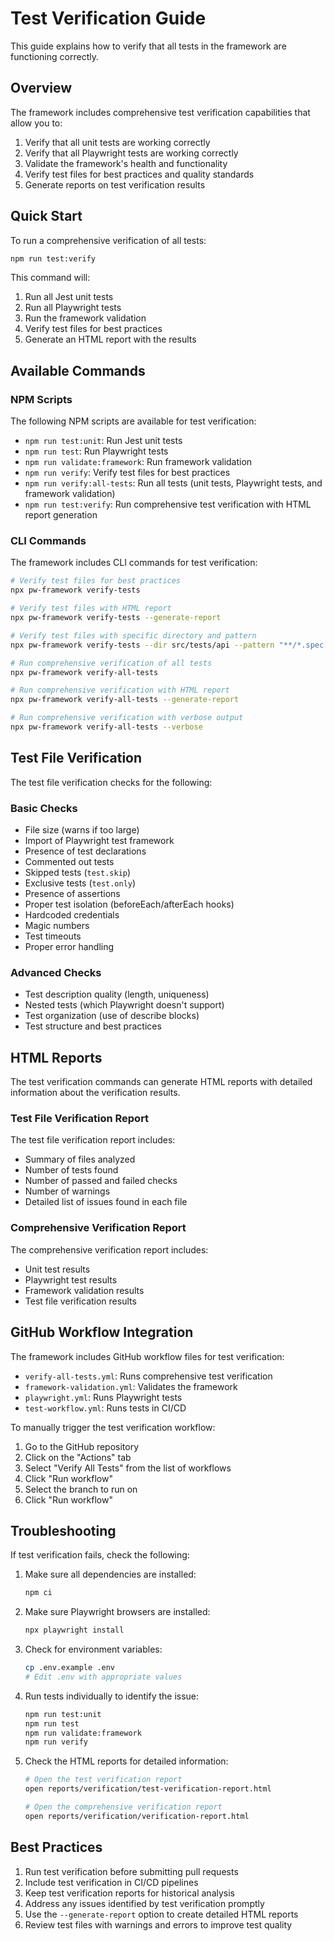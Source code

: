 <!-- Source: /Users/mzahirudeen/playwright-framework/docs/test-verification-guide.md -->

# Test Verification Guide

This guide explains how to verify that all tests in the framework are functioning correctly.

## Overview

The framework includes comprehensive test verification capabilities that allow you to:

1. Verify that all unit tests are working correctly
2. Verify that all Playwright tests are working correctly
3. Validate the framework's health and functionality
4. Verify test files for best practices and quality standards
5. Generate reports on test verification results

## Quick Start

To run a comprehensive verification of all tests:

```bash
npm run test:verify
```

This command will:
1. Run all Jest unit tests
2. Run all Playwright tests
3. Run the framework validation
4. Verify test files for best practices
5. Generate an HTML report with the results

## Available Commands

### NPM Scripts

The following NPM scripts are available for test verification:

- `npm run test:unit`: Run Jest unit tests
- `npm run test`: Run Playwright tests
- `npm run validate:framework`: Run framework validation
- `npm run verify`: Verify test files for best practices
- `npm run verify:all-tests`: Run all tests (unit tests, Playwright tests, and framework validation)
- `npm run test:verify`: Run comprehensive test verification with HTML report generation

### CLI Commands

The framework includes CLI commands for test verification:

```bash
# Verify test files for best practices
npx pw-framework verify-tests

# Verify test files with HTML report
npx pw-framework verify-tests --generate-report

# Verify test files with specific directory and pattern
npx pw-framework verify-tests --dir src/tests/api --pattern "**/*.spec.js"

# Run comprehensive verification of all tests
npx pw-framework verify-all-tests

# Run comprehensive verification with HTML report
npx pw-framework verify-all-tests --generate-report

# Run comprehensive verification with verbose output
npx pw-framework verify-all-tests --verbose
```

## Test File Verification

The test file verification checks for the following:

### Basic Checks

- File size (warns if too large)
- Import of Playwright test framework
- Presence of test declarations
- Commented out tests
- Skipped tests (`test.skip`)
- Exclusive tests (`test.only`)
- Presence of assertions
- Proper test isolation (beforeEach/afterEach hooks)
- Hardcoded credentials
- Magic numbers
- Test timeouts
- Proper error handling

### Advanced Checks

- Test description quality (length, uniqueness)
- Nested tests (which Playwright doesn't support)
- Test organization (use of describe blocks)
- Test structure and best practices

## HTML Reports

The test verification commands can generate HTML reports with detailed information about the verification results.

### Test File Verification Report

The test file verification report includes:

- Summary of files analyzed
- Number of tests found
- Number of passed and failed checks
- Number of warnings
- Detailed list of issues found in each file

### Comprehensive Verification Report

The comprehensive verification report includes:

- Unit test results
- Playwright test results
- Framework validation results
- Test file verification results

## GitHub Workflow Integration

The framework includes GitHub workflow files for test verification:

- `verify-all-tests.yml`: Runs comprehensive test verification
- `framework-validation.yml`: Validates the framework
- `playwright.yml`: Runs Playwright tests
- `test-workflow.yml`: Runs tests in CI/CD

To manually trigger the test verification workflow:

1. Go to the GitHub repository
2. Click on the "Actions" tab
3. Select "Verify All Tests" from the list of workflows
4. Click "Run workflow"
5. Select the branch to run on
6. Click "Run workflow"

## Troubleshooting

If test verification fails, check the following:

1. Make sure all dependencies are installed:
   ```bash
   npm ci
   ```

2. Make sure Playwright browsers are installed:
   ```bash
   npx playwright install
   ```

3. Check for environment variables:
   ```bash
   cp .env.example .env
   # Edit .env with appropriate values
   ```

4. Run tests individually to identify the issue:
   ```bash
   npm run test:unit
   npm run test
   npm run validate:framework
   npm run verify
   ```

5. Check the HTML reports for detailed information:
   ```bash
   # Open the test verification report
   open reports/verification/test-verification-report.html
   
   # Open the comprehensive verification report
   open reports/verification/verification-report.html
   ```

## Best Practices

1. Run test verification before submitting pull requests
2. Include test verification in CI/CD pipelines
3. Keep test verification reports for historical analysis
4. Address any issues identified by test verification promptly
5. Use the `--generate-report` option to create detailed HTML reports
6. Review test files with warnings and errors to improve test quality